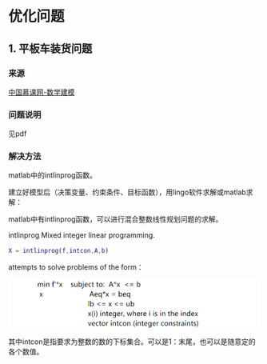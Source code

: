 # 优化问题

## 1. 平板车装货问题

### 来源

[中国慕课网-数学建模](https://www.icourse163.org/course/NWPU-1003545127?tid=1206999286#/info)

### 问题说明

见pdf

### 解决方法

matlab中的intlinprog函数。

建立好模型后（决策变量、约束条件、目标函数），用lingo软件求解或matlab求解：

matlab中有intlinprog函数，可以进行混合整数线性规划问题的求解。

intlinprog Mixed integer linear programming. 

```matlab
X = intlinprog(f,intcon,A,b)
```

 attempts to solve problems of the form：

<img src=".././images/intlinprog.png" style="zoom:80%;" />

其中intcon是指要求为整数的数的下标集合。可以是1：末尾，也可以是随意定的各个数值。